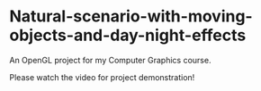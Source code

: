 # Natural-scenario-with-moving-objects-and-day-night-effects
An OpenGL project for my Computer Graphics course.

Please watch the video for project demonstration!
